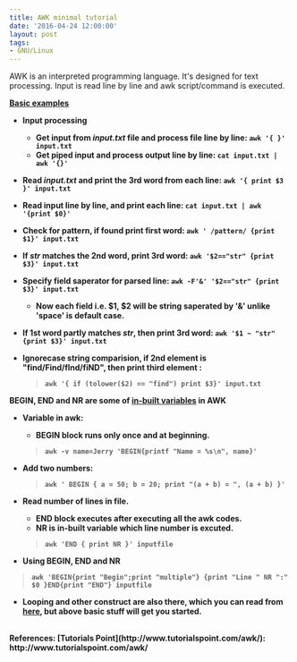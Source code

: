 ```yaml
---
title: AWK minimal tutorial
date: '2016-04-24 12:00:00'
layout: post
tags:
- GNU/Linux
---
```


AWK is an interpreted programming language. It's designed for text processing. Input is read line by line and awk script/command is executed.

<b><u>Basic examples</u><b>

*   Input processing

    *   Get input from _input.txt_ file and process file line by line:  `awk '{ }' input.txt`
    *   Get piped input  and process output line by line:   `cat input.txt | awk '{}'`

*   Read  _input.txt_ and print the 3rd word from each line: `awk '{ print $3 }' input.txt`

*   Read input line by line, and print each line: `cat input.txt | awk '{print $0}'`

*   Check for pattern, if found print first word: `awk ' /pattern/ {print $1}' input.txt`

*   If _str_ matches the 2nd word, print 3rd word: `awk '$2=="str" {print $3}' input.txt`

*   Specify field saperator for parsed line: `awk -F'&' '$2=="str" {print $3}' input.txt`
    * Now each field i.e. $1, $2 will be string saperated by '&' unlike 'space' is default case.

*   If 1st word **partly** matches _str_, then print 3rd word: `awk '$1 ~ "str" {print $3}' input.txt`

*   Ignorecase string comparision, if 2nd element is "find/Find/fInd/fiND", then print third element :

     >  `awk '{ if (tolower($2) == "find") print $3}' input.txt`

**BEGIN, END and NR are some of [in-built variables](https://www.gnu.org/software/gawk/manual/html_node/Auto_002dset.html) in AWK**

*   Variable in awk:
	* **BEGIN** block runs only once and at beginning.
	>  `awk -v name=Jerry 'BEGIN{printf "Name = %s\n", name}'`

*   Add two numbers:

	> `awk ' BEGIN { a = 50; b = 20; print "(a + b) = ", (a + b) }'`

* Read number of lines in file.
	* **END** block executes after executing all the awk codes.
	* **NR** is in-built variable which line number is excuted.
	> `awk 'END { print NR }' inputfile`

*  Using BEGIN, END and NR
>`awk 'BEGIN{print "Begin";print "multiple"} {print "Line " NR ":" $0 }END{print "END"} inputfile`

*   Looping and other construct are also there, which you can read from [here](http://www.tutorialspoint.com/awk/awk_loops.htm), but above basic stuff will get you started.

<br/>
References: [Tutorials Point](http://www.tutorialspoint.com/awk/): http://www.tutorialspoint.com/awk/
